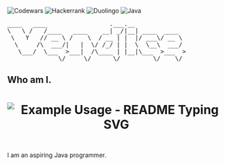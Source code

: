 ![Codewars](https://img.shields.io/badge/Codewars-B1361E?style=for-the-badge&logo=codewars&logoColor=grey)
![Hackerrank](https://img.shields.io/badge/-Hackerrank-2EC866?style=for-the-badge&logo=HackerRank&logoColor=white)
![Duolingo](https://img.shields.io/badge/Duolingo-%234DC730.svg?style=for-the-badge&logo=Duolingo&logoColor=white)
![Java](https://img.shields.io/badge/java-%23ED8B00.svg?style=for-the-badge&logo=openjdk&logoColor=white)

<pre>
____   ____                 .___.__              
\   \ /   /____   ____    __| _/|__| ____  ____  
 \   Y   // __ \ /    \  / __ | |  |/ ___\/ __ \
  \     /\  ___/|   |  \/ /_/ | |  \  \__\  ___/
   \___/  \___  >___|  /\____ | |__|\___  >___  >
              \/     \/      \/         \/    \/ 
</pre>

## Who am I. 
<h1>
<p align="center">
  <img src="https://readme-typing-svg.demolab.com/?lines=Hi+there!;This+is+Sebastians+Site&font=Fira%20Code&center=true&width=380&height=30&duration=4000&pause=1000" alt="Example Usage - README Typing SVG">
</h1>
<br>
I am an aspiring Java programmer.